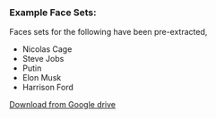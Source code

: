 ### **Example Face Sets**:

Faces sets for the following have been pre-extracted,

- Nicolas Cage
- Steve Jobs
- Putin
- Elon Musk
- Harrison Ford

[Download from Google drive](https://drive.google.com/open?id=1LwMdfTxdOaNAHt_sGV76aQVn7XPseXJB)
